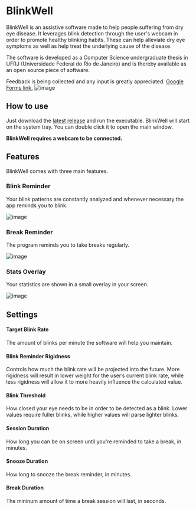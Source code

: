 # BlinkWell

BlinkWell is an assistive software made to help people suffering from dry eye disease. It leverages blink detection through the user's webcam in order to promote healthy blinking habits. These can help alleviate dry eye symptoms as well as help treat the underlying cause of the disease.

The software is developed as a Computer Science undergraduate thesis in UFRJ (Universidade Federal do Rio de Janeiro) and is thereby available as an open source piece of software. 

Feedback is being collected and any input is greatly appreciated. [Google Forms link.](https://forms.gle/LfMF4KMoSud2wL46A)
![image](https://github.com/andregaeta/BlinkWell/assets/58143276/7dfb9b3f-5605-4df2-b54c-efb95f13833a)

## How to use

Just download the [latest release](https://github.com/andregaeta/BlinkWell/releases/tag/v1.0) and run the executable. BlinkWell will start on the system tray. You can double click it to open the main window.

**BlinkWell requires a webcam to be connected.** 

## Features

BlinkWell comes with three main features.

### Blink Reminder

Your blink patterns are constantly analyzed and whenever necessary the app reminds you to blink.

![image](https://github.com/andregaeta/BlinkWell/assets/58143276/3bf33dc1-6837-4af5-9af3-906086ce4bb7)


### Break Reminder

The program reminds you to take breaks regularly.

![image](https://github.com/andregaeta/BlinkWell/assets/58143276/7feaaffd-810c-41ad-b8a5-a31b75b0ef81)


### Stats Overlay

Your statistics are shown in a small overlay in your screen.

![image](https://github.com/andregaeta/BlinkWell/assets/58143276/235b52ad-50f3-4ad9-a4d0-08861715f064)


## Settings

#### Target Blink Rate

The amount of blinks per minute the software will help you maintain.

#### Blink Reminder Rigidness

Controls how much the blink rate will be projected into the future. More rigidness will result in lower weight for the user’s current blink rate, while less rigidness
will allow it to more heavily influence the calculated value.

#### Blink Threshold

How closed your eye needs to be in order to be detected as a blink. Lower values require fuller blinks, while higher values will parse lighter blinks.

#### Session Duration

How long you can be on screen until you're reminded to take a break, in minutes.

#### Snooze Duration

How long to snooze the break reminder, in minutes.

#### Break Duration

The mininum amount of time a break session will last, in seconds.
